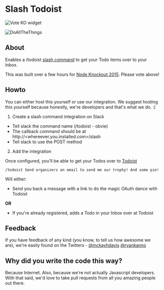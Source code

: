 # Slash Todoist

![Vote KO widget](http://f.cl.ly/items/1n3g0W0F0G3V0i0d0321/Screen%20Shot%202012-11-04%20at%2010.01.36%20AM.png)

![DoAllTheThings](http://www.puravidamultimedia.com/wp-content/uploads/2013/09/image.png)

## About

Enables a /todoist [slash command](https://api.slack.com/slash-commands) to get your Todo items over to your Inbox.

This was built over a few hours for [Node Knockout 2015](http://www.nodeknockout.com/). Please vote above!

## Howto

You can either host this yourself or use our integration.  We suggest hosting
this yourself because honestly, we're developers and that's what we do. :)

1. Create a slash command integration on Slack
 - Tell slack the command name (/todoist - obvie)
 - The callback command should be at http://<whereever.you.installed.com>/slash
 - Tell slack to use the POST method

2. Add the integration

Once configured, you'll be able to get your Todos over to [Todoist](https://todoist.com)

    /todoist Send organizers an email to send me our trophy! And some pie!

Will either:

- Send you back a message with a link to do the magic OAuth dance with Todoist

**OR**

- If you're already registered, adds a Todo in your Inbox over at Todoist

## Feedback

If you have feedback of any kind (you know, to tell us how awesome we are), we're easily found on the Twitters - [@mckayhdavis](https://twitter.com/mckayhdavis) [@ryankanno](https://twitter.com/ryankanno)

## Why did you write the code this way?

Because Internet. Also, because we're not actually Javascript developers. With
that said, we'd love to take pull requests from all you amazing people out
there.
